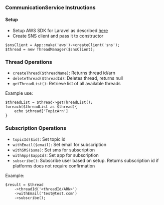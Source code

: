 ### CommunicationService Instructions

#### Setup
- Setup AWS SDK for Laravel as described [here](#https://github.com/aws/aws-sdk-php-laravel)
- Create SNS client and pass it to constructor
```
$snsClient = App::make('aws')->createClient('sns');
$thread = new ThreadManager($snsClient);

```
### Thread Operations
- `createThread($threadName)`: Returns thread id/arn
- `deleteThread($threadId)`: Deletes thread, returns null
- `getThreadList()`: Retrieve list of all available threads

Example use:
```
$threadList = $thread->getThreadList();
foreach($threadList as $thread){
    echo $thread['TopicArn']
}
```


### Subscription Operations
- `topicId($id)`: Set topic id
- `withEmail($email)`: Set email for subscription
- `withSMS($sms)`: Set sms for subscription
- `withApp($appId)`: Set app for subscription
- `subscribe()`: Subscribe user based on setup. Returns subscription id if platforms does not require confirmation

Example:
```
$result = $thread
    ->threadId('<threadId/ARN>')
    ->withEmail('test@test.com')
    ->subscribe();
```
